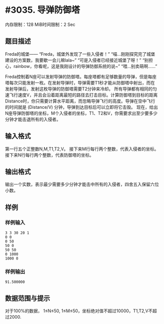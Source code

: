 # #3035. 导弹防御塔

内存限制：128 MiB时间限制：2 Sec

## 题目描述

Freda的城堡&mdash;&mdash;
&ldquo;Freda，城堡外发现了一些入侵者！&rdquo;
&ldquo;喵...刚刚探究完了城堡建设的方案数，我要歇一会儿嘛lala~&rdquo;
&ldquo;可是入侵者已经接近城堡了呀！&rdquo;
&ldquo;别担心，rainbow，你看呢，这是我刚设计的导弹防御系统的说~&rdquo;
&ldquo;喂...别卖萌啊&hellip;&hellip;&rdquo;

Freda控制着N座可以发射导弹的防御塔。每座塔都有足够数量的导弹，但是每座塔每次只能发射一枚。在发射导弹时，导弹需要T1秒才能从防御塔中射出，而在发射导弹后，发射这枚导弹的防御塔需要T2分钟来冷却。
所有导弹都有相同的匀速飞行速度V，并且会沿着距离最短的路径去打击目标。计算防御塔到目标的距离Distance时，你只需要计算水平距离，而忽略导弹飞行的高度。导弹在空中飞行的时间就是 (Distance/V) 分钟，导弹到达目标后可以立即将它击毁。
现在，给出N座导弹防御塔的坐标，M个入侵者的坐标，T1、T2和V，你需要求出至少要多少分钟才能击退所有的入侵者。

## 输入格式


第一行五个正整数N,M,T1,T2,V。
接下来M行每行两个整数，代表入侵者的坐标。
接下来N行每行两个整数，代表防御塔的坐标。

## 输出格式

输出一个实数，表示最少需要多少分钟才能击中所有的入侵者，四舍五入保留六位小数。

## 样例

### 样例输入

    
    3 3 30 20 1
    0 0
    0 50
    50 0
    50 50
    0 1000
    1000 0
    
    

### 样例输出

    
    91.500000
    
    
    

## 数据范围与提示

对于100%的数据， 1&le;N&le;50, 1&le;M&le;50，坐标绝对值不超过10000，T1,T2,V不超过2000.

